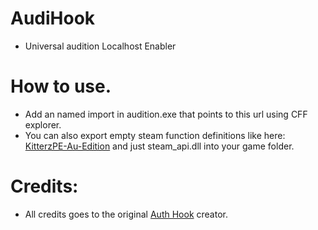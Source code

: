 # AudiHook

- Universal audition Localhost Enabler

# How to use.

- Add an named import in audition.exe that points to this url using CFF explorer.
- You can also export empty steam function definitions like here: [KitterzPE-Au-Edition](https://github.com/MapleStoryA/KitterzPE-Au-Edition/blob/master/KitterzPE/Source.def)
and just steam_api.dll into your game folder.

# Credits:

- All credits goes to the original [Auth Hook](https://github.com/RajanGrewal/AuthHook) creator.
